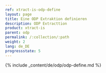 ```yaml
---
ref: xtract-is-odp-define
layout: page
title: Eine ODP Extraktion definieren
description: ODP Extracttion
product: xtract-is
parent: odp
permalink: /:collection/:path
weight: 2
lang: de_DE
progressstate: 5
---
```


{% include _content/de/odp/odp-define.md %}

